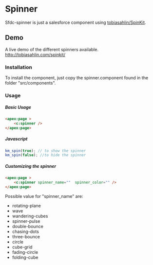 # Spinner

Sfdc-spinner is just a salesforce component using [tobiasahlin/SpinKit].

## Demo
A live demo of the different spinners available.
http://tobiasahlin.com/spinkit/

### Installation

To install the component, just copy the spinner.component found in the folder "src/components".

### Usage

##### Basic Usage
```html
<apex:page >
    <c:spinner />
</apex:page>
```
##### Javascript
```javascript
km_spin(true); // to show the spinner
km_spin(false); //to hide the spinner
````
##### Customizing the spinner
```html
<apex:page >
    <c:spinner spinner_name=""  spinner_color="" />
</apex:page>
```
Possible value for "spinner_name" are:
- rotating-plane
- wave
- wandering-cubes
- spinner-pulse
- double-bounce
- chasing-dots
- three-bounce
- circle
- cube-grid
- fading-circle
- folding-cube


[tobiasahlin/SpinKit]: <https://github.com/tobiasahlin/SpinKit>




